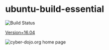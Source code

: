 
# ubuntu-build-essential

![Build Status](https://travis-ci.org/cyber-dojo-languages/ubuntu-build-essential-16.04.svg?branch=master)

[Version=16.04](https://github.com/cyber-dojo-languages/ubuntu-build-essential-16.04/blob/master/check_version.sh)

![cyber-dojo.org home page](https://github.com/cyber-dojo/cyber-dojo/blob/master/shared/home_page_snaphot.png)
